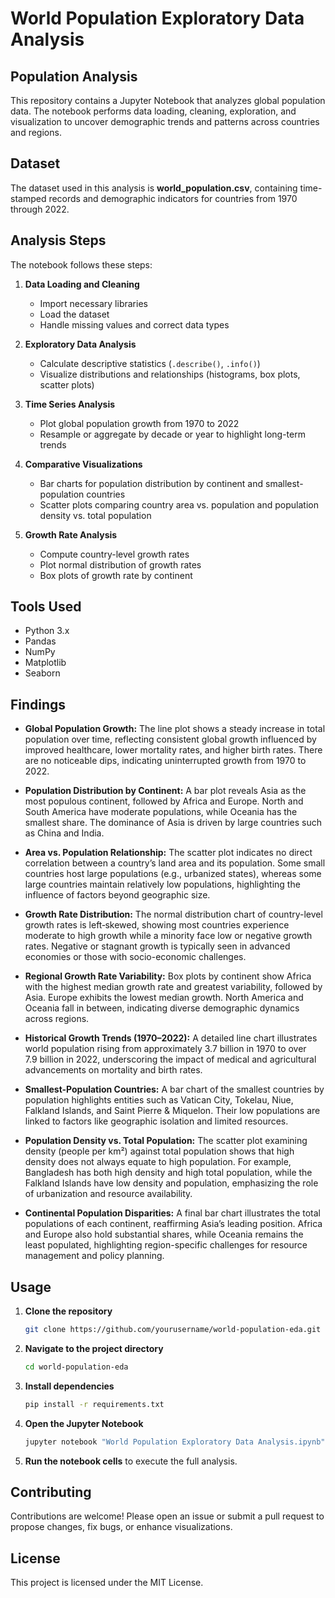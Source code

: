 # World Population Exploratory Data Analysis

## Population Analysis  
This repository contains a Jupyter Notebook that analyzes global population data. The notebook performs data loading, cleaning, exploration, and visualization to uncover demographic trends and patterns across countries and regions.

## Dataset  
The dataset used in this analysis is **world_population.csv**, containing time-stamped records and demographic indicators for countries from 1970 through 2022.

## Analysis Steps  
The notebook follows these steps:

1. **Data Loading and Cleaning**  
   - Import necessary libraries  
   - Load the dataset  
   - Handle missing values and correct data types  

2. **Exploratory Data Analysis**  
   - Calculate descriptive statistics (`.describe()`, `.info()`)  
   - Visualize distributions and relationships (histograms, box plots, scatter plots)  

3. **Time Series Analysis**  
   - Plot global population growth from 1970 to 2022  
   - Resample or aggregate by decade or year to highlight long-term trends  

4. **Comparative Visualizations**  
   - Bar charts for population distribution by continent and smallest-population countries  
   - Scatter plots comparing country area vs. population and population density vs. total population  

5. **Growth Rate Analysis**  
   - Compute country-level growth rates  
   - Plot normal distribution of growth rates  
   - Box plots of growth rate by continent  

## Tools Used  
- Python 3.x  
- Pandas  
- NumPy  
- Matplotlib  
- Seaborn  

## Findings  
- **Global Population Growth:**  The line plot shows a steady increase in total population over time, reflecting consistent global growth influenced by improved healthcare, lower mortality rates, and higher birth rates. There are no noticeable dips, indicating uninterrupted growth from 1970 to 2022.

- **Population Distribution by Continent:**  A bar plot reveals Asia as the most populous continent, followed by Africa and Europe. North and South America have moderate populations, while Oceania has the smallest share. The dominance of Asia is driven by large countries such as China and India.

- **Area vs. Population Relationship:**  The scatter plot indicates no direct correlation between a country’s land area and its population. Some small countries host large populations (e.g., urbanized states), whereas some large countries maintain relatively low populations, highlighting the influence of factors beyond geographic size.

- **Growth Rate Distribution:**  The normal distribution chart of country-level growth rates is left‑skewed, showing most countries experience moderate to high growth while a minority face low or negative growth rates. Negative or stagnant growth is typically seen in advanced economies or those with socio-economic challenges.

- **Regional Growth Rate Variability:**  Box plots by continent show Africa with the highest median growth rate and greatest variability, followed by Asia. Europe exhibits the lowest median growth. North America and Oceania fall in between, indicating diverse demographic dynamics across regions.

- **Historical Growth Trends (1970–2022):**  A detailed line chart illustrates world population rising from approximately 3.7 billion in 1970 to over 7.9 billion in 2022, underscoring the impact of medical and agricultural advancements on mortality and birth rates.

- **Smallest-Population Countries:**  A bar chart of the smallest countries by population highlights entities such as Vatican City, Tokelau, Niue, Falkland Islands, and Saint Pierre & Miquelon. Their low populations are linked to factors like geographic isolation and limited resources.

- **Population Density vs. Total Population:**  The scatter plot examining density (people per km²) against total population shows that high density does not always equate to high population. For example, Bangladesh has both high density and high total population, while the Falkland Islands have low density and population, emphasizing the role of urbanization and resource availability.

- **Continental Population Disparities:**  A final bar chart illustrates the total populations of each continent, reaffirming Asia’s leading position. Africa and Europe also hold substantial shares, while Oceania remains the least populated, highlighting region-specific challenges for resource management and policy planning.

## Usage  
1. **Clone the repository**  
   ```bash
   git clone https://github.com/yourusername/world-population-eda.git
   ```
2. **Navigate to the project directory**  
   ```bash
   cd world-population-eda
   ```
3. **Install dependencies**  
   ```bash
   pip install -r requirements.txt
   ```
4. **Open the Jupyter Notebook**  
   ```bash
   jupyter notebook "World Population Exploratory Data Analysis.ipynb"
   ```
5. **Run the notebook cells** to execute the full analysis.

## Contributing  
Contributions are welcome! Please open an issue or submit a pull request to propose changes, fix bugs, or enhance visualizations.

## License  
This project is licensed under the MIT License.

